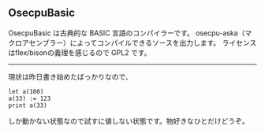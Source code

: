 ## OsecpuBasic

OsecpuBasic は古典的な BASIC 言語のコンパイラーです。
osecpu-aska（マクロアセンブラー）によってコンパイルできるソースを出力します。
ライセンスはflex/bisonの義理を感じるので GPL2 です。

***

現状は昨日書き始めたばっかりなので、

    let a(100)
    a(33) := 123
    print a(33)

しか動かない状態なので試すに値しない状態です。物好きなひとだけどうぞ。

